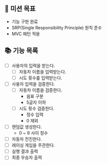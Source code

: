 ## 🧐 미션 목표
+ 기능 구현 완료
+ SRP(Single Responsibility Principle) 원칙 준수
+ MVC 패턴 적용

## 📚 기능 목록
- [ ] 사용자의 입력을 받는다.
  - [ ] 자동차 이름을 입력받는다.
  - [ ] 시도 횟수를 입력받는다.
- [ ] 사용자 입력을 검증한다.
  - [ ] 자동차 이름을 검증한다.
    - 쉼표 구분
    - 5글자 이하
  - [ ] 시도 횟수 검증한다.
    - 정수 입력
    - 0 제외
- [ ] 랜덤값 생성한다.
  - 0 ~ 9 사이 정수
- [ ] 자동차 전진한다.
- [ ] 레이싱 게임을 주관한다.
- [ ] 실행 결과 출력
- [ ] 최종 우승자 출력